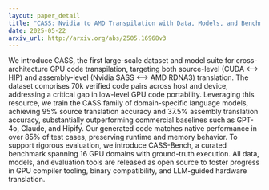```yaml
---
layout: paper_detail
title: "CASS: Nvidia to AMD Transpilation with Data, Models, and Benchmark"
date: 2025-05-22
arxiv_url: http://arxiv.org/abs/2505.16968v3
---
```


We introduce CASS, the first large-scale dataset and model suite for cross-architecture GPU code transpilation, targeting both source-level (CUDA <--> HIP) and assembly-level (Nvidia SASS <--> AMD RDNA3) translation. The dataset comprises 70k verified code pairs across host and device, addressing a critical gap in low-level GPU code portability. Leveraging this resource, we train the CASS family of domain-specific language models, achieving 95% source translation accuracy and 37.5% assembly translation accuracy, substantially outperforming commercial baselines such as GPT-4o, Claude, and Hipify. Our generated code matches native performance in over 85% of test cases, preserving runtime and memory behavior. To support rigorous evaluation, we introduce CASS-Bench, a curated benchmark spanning 16 GPU domains with ground-truth execution. All data, models, and evaluation tools are released as open source to foster progress in GPU compiler tooling, binary compatibility, and LLM-guided hardware translation.
